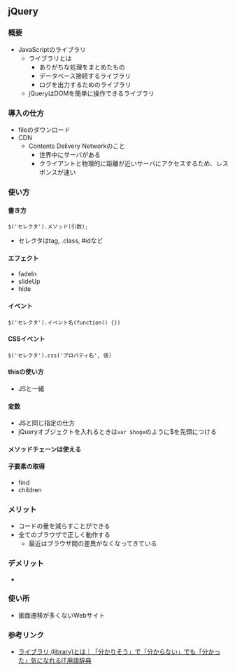 ## jQuery

### 概要
- JavaScriptのライブラリ
  - ライブラリとは
    - ありがちな処理をまとめたもの
    - データベース接続するライブラリ
    - ログを出力するためのライブラリ
  - jQueryはDOMを簡単に操作できるライブラリ

### 導入の仕方
- fileのダウンロード
- CDN
  - Contents Delivery Networkのこと
    - 世界中にサーバがある
    - クライアントと物理的に距離が近いサーバにアクセスするため、レスポンスが速い

### 使い方
#### 書き方
`$('セレクタ').メソッド(引数);`
- セレクタはtag, .class, #idなど

#### エフェクト
- fadeIn
- slideUp
- hide

#### イベント
`$('セレクタ').イベント名(function() {})`

#### CSSイベント
`$('セレクタ').css('プロパティ名', 値)`

#### thisの使い方
- JSと一緒

#### 変数
- JSと同じ指定の仕方
- jQueryオブジェクトを入れるときは`var $hoge`のように$を先頭につける

#### メソッドチェーンは使える

#### 子要素の取得
- find
- children

### メリット
- コードの量を減らすことができる
- 全てのブラウザで正しく動作する
  - 最近はブラウザ間の差異がなくなってきている

### デメリット
- 

### 使い所
- 画面遷移が多くないWebサイト

### 参考リンク
- [ライブラリ (library)とは｜「分かりそう」で「分からない」でも「分かった」気になれるIT用語辞典](https://wa3.i-3-i.info/word1473.html)
